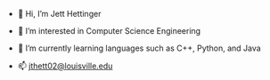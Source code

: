 - 👋 Hi, I’m Jett Hettinger
- 👀 I’m interested in Computer Science Engineering 
- 🌱 I’m currently learning languages such as C++, Python, and Java

- 📫 jthett02@louisville.edu

<!---
jthett02/jthett02 is a ✨ special ✨ repository because its `README.md` (this file) appears on your GitHub profile.
You can click the Preview link to take a look at your changes.
--->
